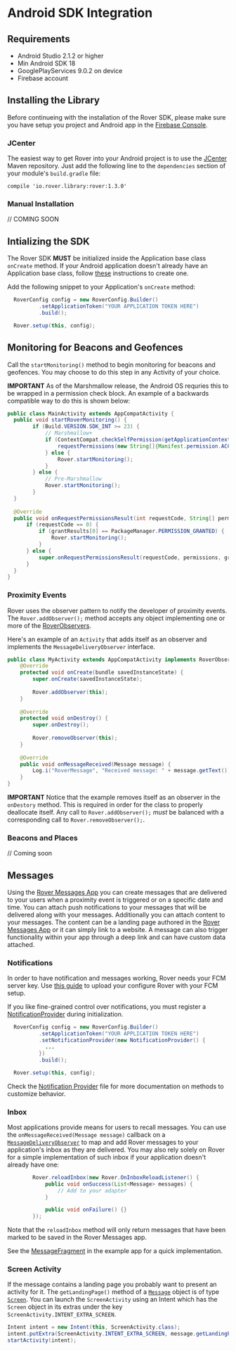 # Android SDK Integration

## Requirements
  - Android Studio 2.1.2 or higher
  - Min Android SDK 18
  - GooglePlayServices 9.0.2 on device
  - Firebase account
  
## Installing the Library

Before continueing with the installation of the Rover SDK, please make sure you have setup you project and Android app in the [Firebase Console](https://console.firebase.google.com/).

### JCenter

The easiest way to get Rover into your Android project is to use the [JCenter](https://bintray.com/bintray/jcenter) Maven repository. Just add the following line to the `dependencies` section of your module's `build.gradle` file:

```
compile 'io.rover.library:rover:1.3.0'
```

### Manual Installation

// COMING SOON

## Intializing the SDK

The Rover SDK **MUST** be initialized inside the Application base class `onCreate` method. If your Android application doesn't already have an Application base class, follow [these](https://developer.android.com/reference/android/app/Application.html) instructions to create one.

Add the following snippet to your Application's `onCreate` method:

```java
  RoverConfig config = new RoverConfig.Builder()
          .setApplicationToken("YOUR APPLICATION TOKEN HERE")
          .build();

  Rover.setup(this, config);
```

## Monitoring for Beacons and Geofences

Call the `startMonitoring()` method to begin monitoring for beacons and geofences. You may choose to do this step in any Activity of your choice. 

__IMPORTANT__ 
As of the Marshmallow release, the Android OS requries this to be wrapped in a permission check block. An example of a backwards compatible way to do this is shown below:

```java
public class MainActivity extends AppCompatActivity {
  public void startRoverMonitoring() {
        if (Build.VERSION.SDK_INT >= 23) {
            // Marshmallow+
            if (ContextCompat.checkSelfPermission(getApplicationContext(), Manifest.permission.ACCESS_COARSE_LOCATION) != PackageManager.PERMISSION_GRANTED) {
                requestPermissions(new String[]{Manifest.permission.ACCESS_FINE_LOCATION}, 0);
            } else {
                Rover.startMonitoring();
            }
        } else {
            // Pre-Marshmallow
            Rover.startMonitoring();
        }
  }
  
  @Override
  public void onRequestPermissionsResult(int requestCode, String[] permissions, int[] grantResults) {
      if (requestCode == 0) {
          if (grantResults[0] == PackageManager.PERMISSION_GRANTED) {
              Rover.startMonitoring();
          }
      } else {
          super.onRequestPermissionsResult(requestCode, permissions, grantResults);
      }
  }
}
```

### Proximity Events

Rover uses the observer pattern to notify the developer of proximity events. The `Rover.addObserver();` method accepts any object implementing one or more of the [RoverObservers](https://github.com/RoverPlatform/rover-android/blob/master/rover/src/main/java/io/rover/RoverObserver.java).

Here's an example of an `Activity` that adds itself as an observer and implements the `MessageDeliveryObserver` interface.

```java
public class MyActivity extends AppCompatActivity implements RoverObserver.MessageDeliveryObserver {
    @Override
    protected void onCreate(bundle savedInstanceState) {
        super.onCreate(savedInstanceState);
        
        Rover.addObserver(this);
    }
    
    @Override
    protected void onDestroy() {
        super.onDestroy();
        
        Rover.removeObserver(this);
    }
    
    @Override
    public void onMessageReceived(Message message) {
        Log.i("RoverMessage", "Received message: " + message.getText());
    }
}
```

__IMPORTANT__ Notice that the example removes itself as an observer in the `onDestory` method. This is required in order for the class to properly deallocate itself. Any call to `Rover.addObserver();` _must_ be balanced with a corresponding call to `Rover.removeObserver();`.

### Beacons and Places

// Coming soon 

## Messages

Using the [Rover Messages App](https://app.rover.io/messages/) you can create messages that are delivered to your users when a proximity event is triggered or on a specific date and time. You can attach push notifications to your messages that will be delivered along with your messages. Additionally you can attach content to your messages. The content can be a landing page authored in the [Rover Messages App](https://app.rover.io/messages/) or it can simply link to a website. A message can also trigger functionality within your app through a deep link and can have custom data attached.

### Notifications

In order to have notification and messages working, Rover needs your FCM server key. Use [this guide](https://github.com/RoverPlatform/rover-android/wiki/FCM-Setup) to upload your configure Rover with your FCM setup.

If you like fine-grained control over notifications, you must register a [NotificationProvider](https://github.com/RoverPlatform/rover-android/blob/master/rover/src/main/java/io/rover/NotificationProvider.java) during initialization.

```java
  RoverConfig config = new RoverConfig.Builder()
          .setApplicationToken("YOUR APPLICATION TOKEN HERE")
          .setNotificationProvider(new NotificationProvider() {
            ...
          })
          .build();

  Rover.setup(this, config);
```

Check the [Notification Provider](https://github.com/RoverPlatform/rover-android/blob/master/rover/src/main/java/io/rover/NotificationProvider.java) file for more documentation on methods to customize behavior.

### Inbox

Most applications provide means for users to recall messages. You can use the `onMessageReceived(Message message)` callback on a [`MessageDeliveryObserver`](https://github.com/RoverPlatform/rover-android/blob/master/rover/src/main/java/io/rover/RoverObserver.java) to map and add Rover messages to your application's inbox as they are delivered. You may also rely solely on Rover for a simple implementation of such inbox if your application doesn't already have one:

```java
        Rover.reloadInbox(new Rover.OnInboxReloadListener() {
            public void onSuccess(List<Message> messages) {
                // Add to your adapter
            }

            public void onFailure() {}
        });
```

Note that the `reloadInbox` method will only return messages that have been marked to be saved in the Rover Messages app.

See the [MessageFragment](https://github.com/RoverPlatform/rover-android/blob/master/app/src/main/java/com/example/rover/MessageFragment.java) in the example app for a quick implementation.

### Screen Activity

If the message contains a landing page you probably want to present an activity for it. The `getLandingPage()` method of a [`Message`](https://github.com/RoverPlatform/rover-android/blob/master/rover/src/main/java/io/rover/model/Message.java) object is of type [`Screen`](https://github.com/RoverPlatform/rover-android/blob/master/rover/src/main/java/io/rover/model/Screen.java). You can launch the `ScreenActivity` using an Intent which has the `Screen` object in its extras under the key `ScreenActivity.INTENT_EXTRA_SCREEN`.

```java
Intent intent = new Intent(this, ScreenActivity.class);
intent.putExtra(ScreenActivity.INTENT_EXTRA_SCREEN, message.getLandingPage());
startActivity(intent);
```
